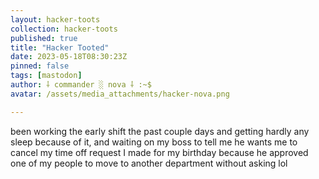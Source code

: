 ```yaml
---
layout: hacker-toots
collection: hacker-toots
published: true
title: "Hacker Tooted"
date: 2023-05-18T08:30:23Z
pinned: false
tags: [mastodon]
author: ⸸ commander ░ nova ⸸ :~$
avatar: /assets/media_attachments/hacker-nova.png

---
```


<p>been working the early shift the past couple days and getting hardly any sleep because of it, and waiting on my boss to tell me he wants me to cancel my time off request I made for my birthday because he approved one of my people to move to another department without asking lol</p>



